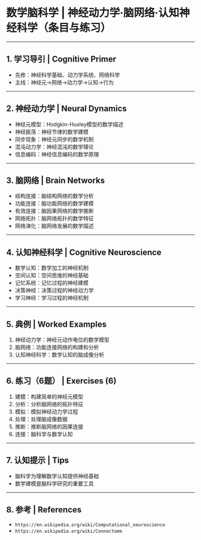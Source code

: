 # 数学脑科学 | 神经动力学·脑网络·认知神经科学（条目与练习）

---

## 1. 学习导引 | Cognitive Primer

- 先修：神经科学基础、动力学系统、网络科学
- 主线：神经元→网络→动力学→认知→行为

---

## 2. 神经动力学 | Neural Dynamics

- 神经元模型：Hodgkin-Huxley模型的数学描述
- 神经振荡：神经节律的数学建模
- 同步现象：神经元同步的数学机制
- 混沌动力学：神经混沌的数学理论
- 信息编码：神经信息编码的数学原理

---

## 3. 脑网络 | Brain Networks

- 结构连接：脑结构网络的数学分析
- 功能连接：脑功能网络的数学建模
- 有效连接：脑因果网络的数学推断
- 网络拓扑：脑网络拓扑的数学特征
- 网络演化：脑网络发展的数学描述

---

## 4. 认知神经科学 | Cognitive Neuroscience

- 数学认知：数学加工的神经机制
- 空间认知：空间思维的神经基础
- 记忆系统：记忆过程的神经建模
- 决策神经：决策过程的神经动力学
- 学习神经：学习过程的神经机制

---

## 5. 典例 | Worked Examples

1) 神经动力学：神经元动作电位的数学模型
2) 脑网络：功能连接网络的构建和分析
3) 认知神经科学：数学认知的脑成像分析

---

## 6. 练习（6题） | Exercises (6)

1) 建模：构建简单的神经元模型
2) 分析：分析脑网络的拓扑特征
3) 模拟：模拟神经动力学过程
4) 处理：处理脑成像数据
5) 推断：推断脑网络的因果连接
6) 连接：脑科学与数学认知

---

## 7. 认知提示 | Tips

- 脑科学为理解数学认知提供神经基础
- 数学建模是脑科学研究的重要工具

---

## 8. 参考 | References

- `https://en.wikipedia.org/wiki/Computational_neuroscience`
- `https://en.wikipedia.org/wiki/Connectome`

